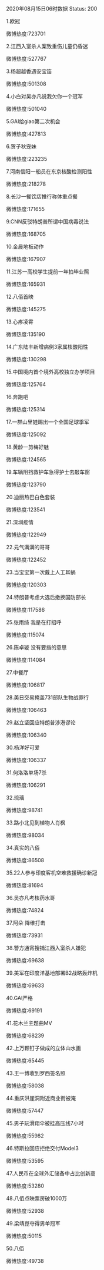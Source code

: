 2020年08月15日06时数据
Status: 200

1.欧冠

微博热度:723701

2.江西入室杀人案致重伤儿童仍昏迷

微博热度:527767

3.杨超越香遇安宝笛

微博热度:501308

4.小白对吴亦凡说我欠你一个冠军

微博热度:501040

5.GAI给giao第二次机会

微博热度:427813

6.贺子秋宠妹

微博热度:223235

7.河南信阳一船员在东京核酸检测阳性

微博热度:218278

8.长沙一餐饮店推行称体重点餐

微博热度:171655

9.CNN反驳特朗普所谓中国病毒说法

微博热度:168705

10.金晨地板动作

微博热度:167907

11.江苏一高校学生提前一年拍毕业照

微博热度:165931

12.八佰首映

微博热度:145275

13.心疼凌霄

微博热度:135190

14.广东陆丰新增病例3家属核酸阳性

微博热度:130298

15.中国境内首个境外高校独立办学项目

微博热度:125764

16.奔跑吧

微博热度:125314

17.一群山里娃踢出一个全国足球季军

微博热度:125092

18.黄龄一剪梅好魅

微博热度:124565

19.车辆阻挡救护车急得护士去敲车窗

微博热度:123790

20.迪丽热巴白色套装

微博热度:123541

21.深圳疫情

微博热度:122949

22.元气满满的哥哥

微博热度:122452

23.当宝宝第一次戴上人工耳蜗

微博热度:120303

24.特朗普考虑大选后撤换国防部长

微博热度:117586

25.张雨绮 我是在打招呼

微博热度:115074

26.陈卓璇 没有要挡的意思

微博热度:114084

27.中餐厅

微博热度:106817

28.美日交易掩盖731部队生物战罪行

微博热度:106463

29.赵立坚回应特朗普涉港谬论

微博热度:106340

30.杨洋好可爱

微博热度:106337

31.何洛洛单场7杀

微博热度:106291

32.琉璃

微博热度:98741

33.路小北见到植物人肖枫

微博热度:98034

34.真实的八佰

微博热度:86508

35.22人参与印度客机空难救援确诊新冠

微博热度:81694

36.吴亦凡考核药水哥

微博热度:74824

37.阿朵 降维打击

微博热度:73931

38.警方通宵搜捕江西入室杀人嫌犯

微博热度:69638

39.美军在印度洋基地部署B2战略轰炸机

微博热度:69633

40.GAI严格

微博热度:69191

41.花木兰主题曲MV

微博热度:68239

42.上万颗钉子做成的立体山水画

微博热度:65445

43.王一博收到罗西签名照

微博热度:58038

44.重庆洪崖洞附近商业街被淹

微博热度:57447

45.男子玩滑翔伞被挂高压线7小时

微博热度:55982

46.特斯拉回应拒绝交付Model3

微博热度:53595

47.人民币在全球外汇储备中占比创新高

微博热度:53280

48.八佰点映票房破1000万

微博热度:52938

49.梁靖崑夺得男单冠军

微博热度:50115

50.八佰

微博热度:49738

